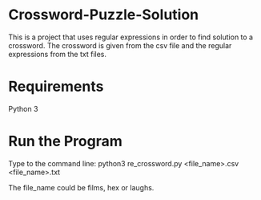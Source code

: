 # Crossword-Puzzle-Solution

This is a project that uses regular expressions in order to find solution to a crossword. The crossword is given from the csv file and the regular expressions from the txt files.

# Requirements

Python 3

# Run the Program

Type to the command line:
python3 re_crossword.py <file_name>.csv <file_name>.txt

The file_name could be films, hex or laughs.
